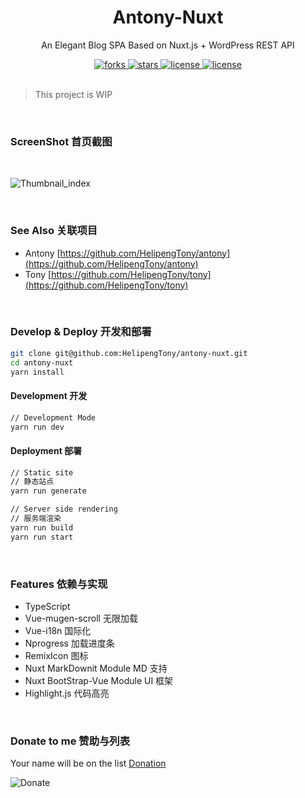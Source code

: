 <div align="center">
  <h1>Antony-Nuxt</h1>
  <p>An Elegant Blog SPA Based on Nuxt.js + WordPress REST API</p>
  <a href="https://github.com/HelipengTony/antony-nuxt">
    <img src="https://img.shields.io/github/forks/HelipengTony/antony-nuxt.svg" alt="forks">
  </a>

  <a href="https://github.com/HelipengTony/antony-nuxt">
    <img src="https://img.shields.io/github/stars/HelipengTony/antony-nuxt.svg" alt="stars">
  </a>

  <a href="https://github.com/HelipengTony/antony-nuxt">
    <img src="https://img.shields.io/github/license/HelipengTony/antony-nuxt.svg" alt="license">
  </a>

  <a href="https://travis-ci.com/HelipengTony/antony-nuxt">
    <img src="https://travis-ci.com/HelipengTony/antony-nuxt.svg?branch=master" alt="license">
  </a>
</div>

<br/>

> This project is WIP

<br/>

### ScreenShot 首页截图
<br/>

![Thumbnail_index](https://i.loli.net/2020/02/22/DmZpEknVGdQKItP.png)

<br/>

### See Also 关联项目
- Antony [https://github.com/HelipengTony/antony](https://github.com/HelipengTony/antony)
- Tony [https://github.com/HelipengTony/tony](https://github.com/HelipengTony/tony)

<br/>

### Develop & Deploy 开发和部署
```bash
git clone git@github.com:HelipengTony/antony-nuxt.git
cd antony-nuxt
yarn install
```

#### Development 开发
``` bash
// Development Mode
yarn run dev
```

#### Deployment 部署
``` bash
// Static site
// 静态站点
yarn run generate
```
```bash
// Server side rendering
// 服务端渲染
yarn run build
yarn run start
```

<br/>

### Features 依赖与实现
+ TypeScript
+ Vue-mugen-scroll 无限加载
+ Vue-i18n 国际化
+ Nprogress 加载进度条
+ RemixIcon 图标
+ Nuxt MarkDownit Module MD 支持
+ Nuxt BootStrap-Vue Module UI 框架
+ Highlight.js 代码高亮

<br/>

### Donate to me 赞助与列表
Your name will be on the list [Donation](https://www.ouorz.com/donation)
<br/>

![Donate](https://i.loli.net/2019/02/18/5c6a80afd1e26.png)

<br/>
